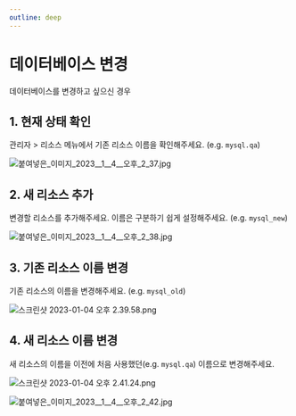 ```yaml
---
outline: deep
---
```


# 데이터베이스 변경

데이터베이스를 변경하고 싶으신 경우

## 1. 현재 상태 확인

관리자 > 리소스 메뉴에서 기존 리소스 이름을 확인해주세요. (e.g. `mysql.qa`)

![](https://files.readme.io/aa763eb-__2023__1__4___2_37.jpg "붙여넣은_이미지_2023__1__4__오후_2_37.jpg")

## 2. 새 리소스 추가

변경할 리소스를 추가해주세요. 이름은 구분하기 쉽게 설정해주세요. (e.g. `mysql_new`)

![](https://files.readme.io/8001e5f-__2023__1__4___2_38.jpg "붙여넣은_이미지_2023__1__4__오후_2_38.jpg")

## 3. 기존 리소스 이름 변경

기존 리소스의 이름을 변경해주세요. (e.g. `mysql_old`)

![](https://files.readme.io/ad7d651-_2023-01-04__2.39.58.png "스크린샷 2023-01-04 오후 2.39.58.png")

## 4. 새 리소스 이름 변경

새 리소스의 이름을 이전에 처음 사용했던(e.g. `mysql.qa`) 이름으로 변경해주세요. 

![](https://files.readme.io/5bbe91f-_2023-01-04__2.41.24.png "스크린샷 2023-01-04 오후 2.41.24.png")

![](https://files.readme.io/0d078a8-__2023__1__4___2_42.jpg "붙여넣은_이미지_2023__1__4__오후_2_42.jpg")
